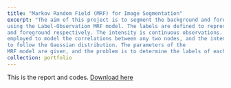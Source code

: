 ```yaml
---
title: "Markov Random Field (MRF) for Image Segmentation"
excerpt: "The aim of this project is to segment the background and foreground of an image
using the Label-Observation MRF model. The labels are defined to represent the background
and foreground respectively. The intensity is continuous observations. The Potts model is
employed to model the correlations between any two nodes, and the intensity is assumed
to follow the Gaussian distribution. The parameters of the
MRF model are given, and the problem is to determine the labels of each nodes. <br/><img src='/images/segment_plane.pdf'>"
collection: portfolio
--- 
```

This is the report and codes.
[Download here](http://Wendy0601.github.io/files/segment.pdf)

